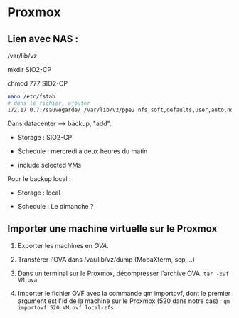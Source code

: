 # Proxmox

## Lien avec NAS :

/var/lib/vz

mkdir SIO2-CP

chmod 777 SIO2-CP

```bash
nano /etc/fstab
# dans le fichier, ajouter
172.17.0.7:/sauvegarde/ /var/lib/vz/ppe2 nfs soft,defaults,user,auto,noatime,intr 0
```

Dans datacenter --> backup, "add".

- Storage : SIO2-CP

- Schedule : mercredi à deux heures du matin

- include selected VMs

Pour le backup local :

- Storage : local

- Schedule : Le dimanche ?

## Importer une machine virtuelle sur le Proxmox

1. Exporter les machines en *OVA*.

2. Transférer l'OVA dans /var/lib/vz/dump (MobaXterm, scp,...)

3. Dans un terminal sur le Proxmox, décompresser l'archive OVA. `tar -xvf VM.ova`

4. Importer le fichier OVF avec la commande qm importovf, dont le premier argument est l'id de la machine sur le Proxmox (520 dans notre cas) : `qm importovf 520 VM.ovf local-zfs`
